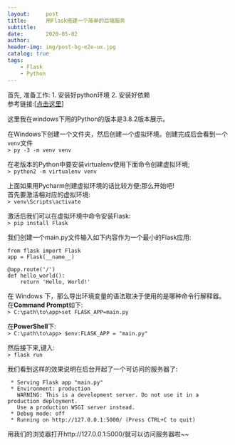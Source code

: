 ```yaml
---
layout:     post
title:      用Flask搭建一个简单的后端服务
subtitle:  
date:       2020-05-02
author:     
header-img: img/post-bg-e2e-ux.jpg
catalog: true
tags:
    - Flask
    - Python
---
```

首先, 准备工作: 1. 安装好python环境  2. 安装好依赖  
参考链接:[[点击这里](https://dormousehole.readthedocs.io/en/latest/installation.html#id2 "点击这里")]


这里我在windows下用的Python的版本是3.8.2版本展示。  

在Windows下创建一个文件夹，然后创建一个虚拟环境。创建完成后会看到一个`venv`文件  
`> py -3 -m venv venv`  

在老版本的Python中要安装virtualenv使用下面命令创建虚拟环境;  
`> python2 -m virtualenv venv`  

上面如果用Pycharm创建虚拟环境的话比较方便;那么开始吧!  
首先要激活相对应的虚拟环境:  
`> venv\Scripts\activate`  


激活后我们可以在虚拟环境中命令安装Flask:  
`> pip install Flask`  

我们创建一个main.py文件输入如下内容作为一个最小的Flask应用:  


    from flask import Flask
    app = Flask(__name__)
    
    @app.route('/')
    def hello_world():
        return 'Hello, World!'

在 Windows 下，那么导出环境变量的语法取决于使用的是哪种命令行解释器。   
在**Command Prompt**如下:  
`> C:\path\to\app>set FLASK_APP=main.py`  

在**PowerShell**下:  
`> C:\path\to\app> $env:FLASK_APP = "main.py"`  

然后接下来,键入:  
`> flask run`  

我们看到这样的效果说明在后台开起了一个可访问的服务器了:  

     * Serving Flask app "main.py"
     * Environment: production
       WARNING: This is a development server. Do not use it in a production deployment.
       Use a production WSGI server instead.
     * Debug mode: off
     * Running on http://127.0.0.1:5000/ (Press CTRL+C to quit)

用我们的浏览器打开http://127.0.0.1:5000/就可以访问服务器啦~~
